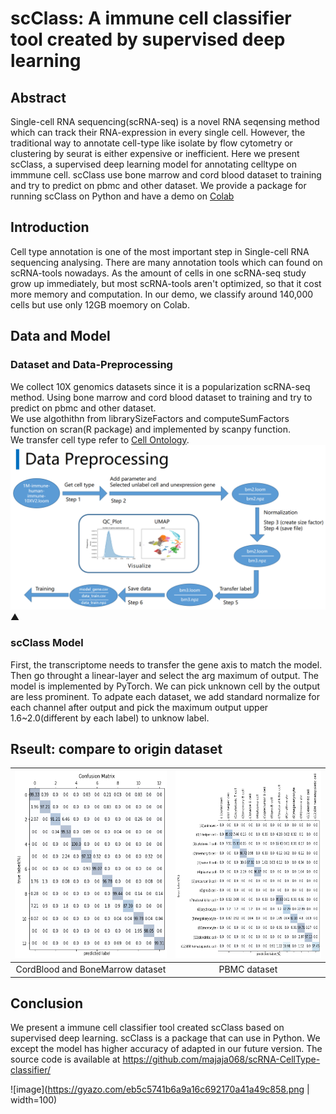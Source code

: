 # scClass: A immune cell classifier tool created by supervised deep learning

## Abstract
Single-cell RNA sequencing(scRNA-seq) is a novel RNA seqensing method which can track their RNA-expression in every single cell. 
However, the traditional way to annotate cell-type like isolate by flow cytometry or clustering by seurat is either expensive or inefficient.
Here we present scClass, a supervised deep learning model for annotating celltype on immmune cell.
scClass use bone marrow and cord blood dataset to training and try to predict on pbmc and other dataset.
We provide a package for running scClass on Python and have a demo on [Colab]()

## Introduction
Cell type annotation is one of the most important step in Single-cell RNA sequencing analysing.
There are many annotation tools which can found on scRNA-tools nowadays.
As the amount of cells in one scRNA-seq study grow up immediately,
but most scRNA-tools aren't optimized, so that it cost more memory and computation.
In our demo, we classify around 140,000 cells but use only 12GB moemory on Colab.

## Data and Model

### Dataset and Data-Preprocessing
We collect 10X genomics datasets since it is a popularization scRNA-seq method.
Using bone marrow and cord blood dataset to training and try to predict on pbmc and other dataset.<br>
We use algothithn from librarySizeFactors and computeSumFactors function on scran(R package) and implemented by scanpy function.<br>
We transfer cell type refer to [Cell Ontology](https://www.ebi.ac.uk/ols/ontologies/cl).
![image](pic/data_preprocessing.png)
▲ 

### scClass Model
First, the transcriptome needs to transfer the gene axis to match the model.
Then go throught a linear-layer and select the arg maximum of output.
The model is implemented by PyTorch.
We can pick unknown cell by the output are less prominent. 
To adpate each dataset,  we add standard normalize for each channel after output and pick the maximum output upper 1.6~2.0(different by each label) to unknow label.

## Rseult: compare to origin dataset
<!-- <div>
  <img src="pic/cb_bm_confusion.png" width="300" height="300">
  <img src="pic/pbmc_confusion.png" width="300" height="300">
</div>
▲ cordblood and bonmarrow dataset compare to origin dataset
▲ pbmc dataset compare to origin dataset -->

| <img src="pic/cb_bm_confusion.png" width="300" height="300">| <img src="pic/pbmc_confusion.png" width="300" height="300">|
|:-:|:-:|
| CordBlood and BoneMarrow dataset | PBMC dataset |

## Conclusion
We present a immune cell classifier tool created scClass based on supervised deep learning.
scClass is a package that can use in Python.
We except the model has higher accuracy of adapted in our future version.
The source code is available at https://github.com/majaja068/scRNA-CellType-classifier/

![image](https://gyazo.com/eb5c5741b6a9a16c692170a41a49c858.png | width=100)
